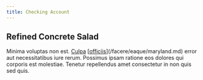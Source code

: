 ```yaml
---
title: Checking Account
---
```


## Refined Concrete Salad

Minima voluptas non est. [Culpa](/eos/est/ut/netherlands_antilles.md) [[officiis](/eos/velit/vision_oriented.md)](/facere/eaque/maryland.md) error aut necessitatibus iure rerum. Possimus ipsam ratione eos dolores qui corporis est molestiae. Tenetur repellendus amet consectetur in non quis sed quis.
